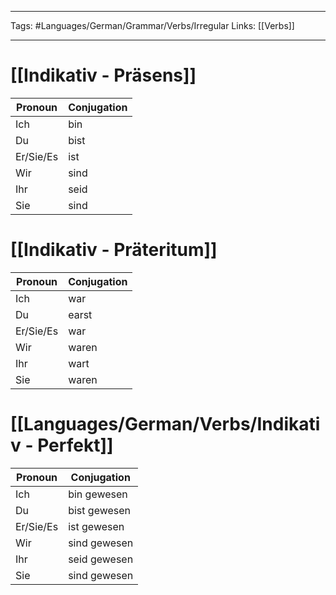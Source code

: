 ___
Tags: #Languages/German/Grammar/Verbs/Irregular 
Links: [[Verbs]]
___
# [[Indikativ - Präsens]]
Pronoun|Conjugation
------------ | ------------
Ich | bin
Du | bist
Er/Sie/Es | ist
Wir | sind
Ihr | seid
Sie | sind


# [[Indikativ - Präteritum]]
Pronoun|Conjugation
------------ | ------------
Ich | war
Du | earst
Er/Sie/Es | war
Wir | waren
Ihr | wart
Sie | waren


# [[Languages/German/Verbs/Indikativ - Perfekt]]
Pronoun|Conjugation
------------ | ------------
Ich | bin gewesen
Du | bist gewesen
Er/Sie/Es | ist gewesen
Wir | sind gewesen
Ihr | seid gewesen
Sie | sind gewesen